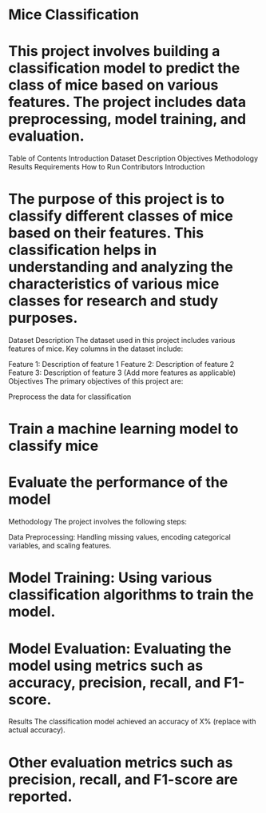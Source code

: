 # Mice Classification
# This project involves building a classification model to predict the class of mice based on various features. The project includes data preprocessing, model training, and evaluation.

Table of Contents
Introduction
Dataset Description
Objectives
Methodology
Results
Requirements
How to Run
Contributors
Introduction
# The purpose of this project is to classify different classes of mice based on their features. This classification helps in understanding and analyzing the characteristics of various mice classes for research and study purposes.

Dataset Description
The dataset used in this project includes various features of mice. Key columns in the dataset include:

Feature 1: Description of feature 1
Feature 2: Description of feature 2
Feature 3: Description of feature 3
(Add more features as applicable)
Objectives
The primary objectives of this project are:

Preprocess the data for classification
# Train a machine learning model to classify mice
# Evaluate the performance of the model
Methodology
The project involves the following steps:

Data Preprocessing: Handling missing values, encoding categorical variables, and scaling features.
# Model Training: Using various classification algorithms to train the model.
# Model Evaluation: Evaluating the model using metrics such as accuracy, precision, recall, and F1-score.
Results
The classification model achieved an accuracy of X% (replace with actual accuracy).
# Other evaluation metrics such as precision, recall, and F1-score are reported.
